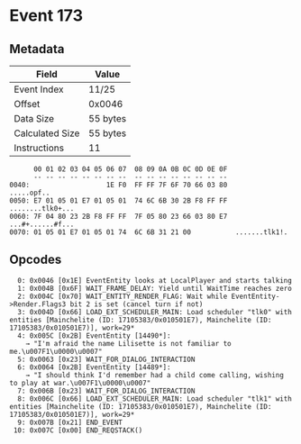 # Event 173

## Metadata

| Field           | Value    |
|-----------------|----------|
| Event Index     | 11/25    |
| Offset          | 0x0046   |
| Data Size       | 55 bytes |
| Calculated Size | 55 bytes |
| Instructions    | 11       |

```
      00 01 02 03 04 05 06 07  08 09 0A 0B 0C 0D 0E 0F
      -- -- -- -- -- -- -- --  -- -- -- -- -- -- -- --
0040:                   1E F0  FF FF 7F 6F 70 66 03 80        .....opf..
0050: E7 01 05 01 E7 01 05 01  74 6C 6B 30 2B F8 FF FF  ........tlk0+...
0060: 7F 04 80 23 2B F8 FF FF  7F 05 80 23 66 03 80 E7  ...#+......#f...
0070: 01 05 01 E7 01 05 01 74  6C 6B 31 21 00           .......tlk1!.   
```

## Opcodes

```
  0: 0x0046 [0x1E] EventEntity looks at LocalPlayer and starts talking
  1: 0x004B [0x6F] WAIT_FRAME_DELAY: Yield until WaitTime reaches zero
  2: 0x004C [0x70] WAIT_ENTITY_RENDER_FLAG: Wait while EventEntity->Render.Flags3 bit 2 is set (cancel turn if not)
  3: 0x004D [0x66] LOAD_EXT_SCHEDULER_MAIN: Load scheduler "tlk0" with entities [Mainchelite (ID: 17105383/0x010501E7), Mainchelite (ID: 17105383/0x010501E7)], work=29*
  4: 0x005C [0x2B] EventEntity [14490*]:
    → "I'm afraid the name Lilisette is not familiar to me.\u007F1\u0000\u0007"
  5: 0x0063 [0x23] WAIT_FOR_DIALOG_INTERACTION
  6: 0x0064 [0x2B] EventEntity [14489*]:
    → "I should think I'd remember had a child come calling, wishing to play at war.\u007F1\u0000\u0007"
  7: 0x006B [0x23] WAIT_FOR_DIALOG_INTERACTION
  8: 0x006C [0x66] LOAD_EXT_SCHEDULER_MAIN: Load scheduler "tlk1" with entities [Mainchelite (ID: 17105383/0x010501E7), Mainchelite (ID: 17105383/0x010501E7)], work=29*
  9: 0x007B [0x21] END_EVENT
 10: 0x007C [0x00] END_REQSTACK()
```
